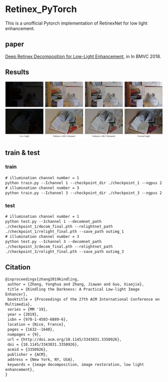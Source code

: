 # Retinex_PyTorch

This is a unofficial Pytorch implementation of RetinexNet for low light enhancement.

## paper

[Deep Retinex Decomposition for Low-Light Enhancement](https://arxiv.org/pdf/1808.04560), in  In BMVC 2018.

## Results

![22 and 547](sample/retinex.png)

## train & test

### train
```
# illumination channel number = 1
python train.py --Ichannel 1 --checkpoint_dir ./checkpoint_1 --ngpus 2
# illumination channel number = 3
python train.py --Ichannel 3 --checkpoint_dir ./checkpoint_3 --ngpus 2
```
###  test
```
# illumination channel number = 1
python test.py --Ichannel 1 --decomnet_path ./checkpoint_1/decom_final.pth --relightnet_path ./checkpoint_1/relight_final.pth --save_path outimg_1
# illumination channel number = 3
python test.py --Ichannel 3 --decomnet_path ./checkpoint_3/decom_final.pth --relightnet_path ./checkpoint_3/relight_final.pth --save_path outimg_3
```

## Citation

```
@inproceedings{zhang2019kindling,
 author = {Zhang, Yonghua and Zhang, Jiawan and Guo, Xiaojie},
 title = {Kindling the Darkness: A Practical Low-light Image Enhancer},
 booktitle = {Proceedings of the 27th ACM International Conference on Multimedia},
 series = {MM '19},
 year = {2019},
 isbn = {978-1-4503-6889-6},
 location = {Nice, France},
 pages = {1632--1640},
 numpages = {9},
 url = {http://doi.acm.org/10.1145/3343031.3350926},
 doi = {10.1145/3343031.3350926},
 acmid = {3350926},
 publisher = {ACM},
 address = {New York, NY, USA},
 keywords = {image decomposition, image restoration, low light enhancement},
}
```